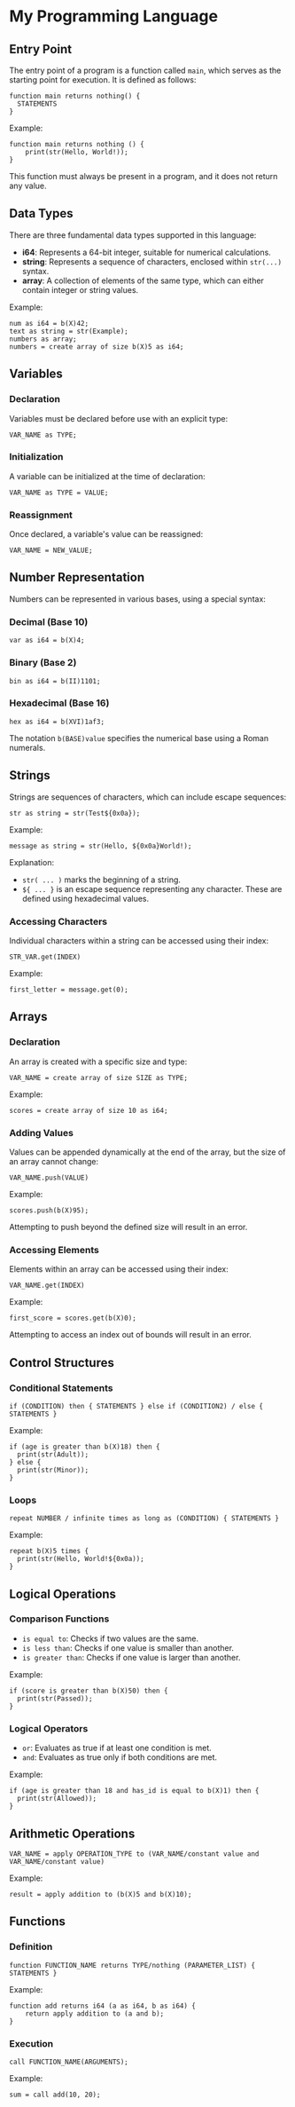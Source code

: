 # My Programming Language

## Entry Point
The entry point of a program is a function called `main`, which serves as the starting point for execution. It is defined as follows:

```plaintext
function main returns nothing() {
  STATEMENTS
}
```

Example:
```plaintext
function main returns nothing () {
    print(str(Hello, World!));
}
```
This function must always be present in a program, and it does not return any value.

## Data Types
There are three fundamental data types supported in this language:

- **i64**: Represents a 64-bit integer, suitable for numerical calculations.
- **string**: Represents a sequence of characters, enclosed within `str(...)` syntax.
- **array**: A collection of elements of the same type, which can either contain integer or string values.

Example:
```plaintext
num as i64 = b(X)42;
text as string = str(Example);
numbers as array;
numbers = create array of size b(X)5 as i64;
```

## Variables
### Declaration
Variables must be declared before use with an explicit type:
```plaintext
VAR_NAME as TYPE;
```

### Initialization
A variable can be initialized at the time of declaration:
```plaintext
VAR_NAME as TYPE = VALUE;
```

### Reassignment
Once declared, a variable's value can be reassigned:
```plaintext
VAR_NAME = NEW_VALUE;
```

## Number Representation
Numbers can be represented in various bases, using a special syntax:

### Decimal (Base 10)
```plaintext
var as i64 = b(X)4;
```

### Binary (Base 2)
```plaintext
bin as i64 = b(II)1101;
```

### Hexadecimal (Base 16)
```plaintext
hex as i64 = b(XVI)1af3;
```
The notation `b(BASE)value` specifies the numerical base using a Roman numerals.

## Strings
Strings are sequences of characters, which can include escape sequences:
```plaintext
str as string = str(Test${0x0a});
```
Example:
```plaintext
message as string = str(Hello, ${0x0a}World!);
```
Explanation:
- `str( ... )` marks the beginning of a string.
- `${ ... }` is an escape sequence representing any character. These are defined using hexadecimal values.

### Accessing Characters
Individual characters within a string can be accessed using their index:
```plaintext
STR_VAR.get(INDEX)
```
Example:
```plaintext
first_letter = message.get(0);
```

## Arrays
### Declaration
An array is created with a specific size and type:
```plaintext
VAR_NAME = create array of size SIZE as TYPE;
```
Example:
```plaintext
scores = create array of size 10 as i64;
```

### Adding Values
Values can be appended dynamically at the end of the array, but the size of an array cannot change:
```plaintext
VAR_NAME.push(VALUE)
```
Example:
```plaintext
scores.push(b(X)95);
```
Attempting to push beyond the defined size will result in an error.

### Accessing Elements
Elements within an array can be accessed using their index:
```plaintext
VAR_NAME.get(INDEX)
```
Example:
```plaintext
first_score = scores.get(b(X)0);
```
Attempting to access an index out of bounds will result in an error.

## Control Structures
### Conditional Statements
```plaintext
if (CONDITION) then { STATEMENTS } else if (CONDITION2) / else { STATEMENTS }
```
Example:
```plaintext
if (age is greater than b(X)18) then {
  print(str(Adult));
} else {
  print(str(Minor));
}
```

### Loops
```plaintext
repeat NUMBER / infinite times as long as (CONDITION) { STATEMENTS }
```
Example:
```plaintext
repeat b(X)5 times {
  print(str(Hello, World!${0x0a));
}
```

## Logical Operations
### Comparison Functions
- `is equal to`: Checks if two values are the same.
- `is less than`: Checks if one value is smaller than another.
- `is greater than`: Checks if one value is larger than another.

Example:
```plaintext
if (score is greater than b(X)50) then {
  print(str(Passed));
}
```

### Logical Operators
- `or`: Evaluates as true if at least one condition is met.
- `and`: Evaluates as true only if both conditions are met.

Example:
```plaintext
if (age is greater than 18 and has_id is equal to b(X)1) then {
  print(str(Allowed));
}
```

## Arithmetic Operations
```plaintext
VAR_NAME = apply OPERATION_TYPE to (VAR_NAME/constant value and VAR_NAME/constant value)
```
Example:
```plaintext
result = apply addition to (b(X)5 and b(X)10);
```

## Functions
### Definition
```plaintext
function FUNCTION_NAME returns TYPE/nothing (PARAMETER_LIST) { STATEMENTS }
```
Example:
```plaintext
function add returns i64 (a as i64, b as i64) {
    return apply addition to (a and b);
}
```

### Execution
```plaintext
call FUNCTION_NAME(ARGUMENTS);
```
Example:
```plaintext
sum = call add(10, 20);
```

